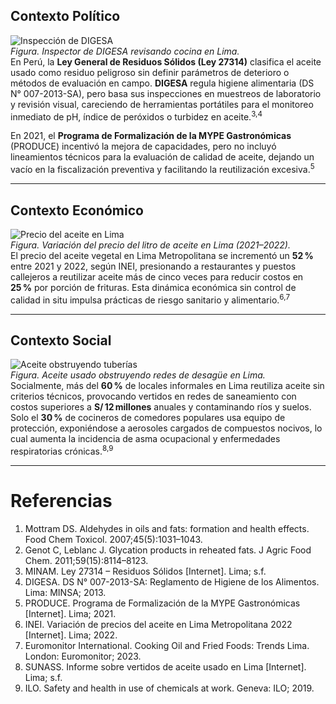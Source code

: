 ## Contexto Político  

![Inspección de DIGESA](images/inspeccion-sanitaria.jpg)  
*Figura. Inspector de DIGESA revisando cocina en Lima.*  
En Perú, la **Ley General de Residuos Sólidos (Ley 27314)** clasifica el aceite usado como residuo peligroso sin definir parámetros de deterioro o métodos de evaluación en campo. **DIGESA** regula higiene alimentaria (DS N° 007-2013-SA), pero basa sus inspecciones en muestreos de laboratorio y revisión visual, careciendo de herramientas portátiles para el monitoreo inmediato de pH, índice de peróxidos o turbidez en aceite.<sup>3,4</sup>

En 2021, el **Programa de Formalización de la MYPE Gastronómicas** (PRODUCE) incentivó la mejora de capacidades, pero no incluyó lineamientos técnicos para la evaluación de calidad de aceite, dejando un vacío en la fiscalización preventiva y facilitando la reutilización excesiva.<sup>5</sup>

---

## Contexto Económico  

![Precio del aceite en Lima](images/precio-lima.png)  
*Figura. Variación del precio del litro de aceite en Lima (2021–2022).*  
El precio del aceite vegetal en Lima Metropolitana se incrementó un **52 %** entre 2021 y 2022, según INEI, presionando a restaurantes y puestos callejeros a reutilizar aceite más de cinco veces para reducir costos en **25 %** por porción de frituras. Esta dinámica económica sin control de calidad in situ impulsa prácticas de riesgo sanitario y alimentario.<sup>6,7</sup>

---

## Contexto Social  

![Aceite obstruyendo tuberías](images/vertido-agua.jpg)  
*Figura. Aceite usado obstruyendo redes de desagüe en Lima.*  
Socialmente, más del **60 %** de locales informales en Lima reutiliza aceite sin criterios técnicos, provocando vertidos en redes de saneamiento con costos superiores a **S/ 12 millones** anuales y contaminando ríos y suelos. Solo el **30 %** de cocineros de comedores populares usa equipo de protección, exponiéndose a aerosoles cargados de compuestos nocivos, lo cual aumenta la incidencia de asma ocupacional y enfermedades respiratorias crónicas.<sup>8,9</sup>

---

# Referencias  
1. Mottram DS. Aldehydes in oils and fats: formation and health effects. Food Chem Toxicol. 2007;45(5):1031–1043.  
2. Genot C, Leblanc J. Glycation products in reheated fats. J Agric Food Chem. 2011;59(15):8114–8123.  
3. MINAM. Ley 27314 – Residuos Sólidos [Internet]. Lima; s.f.  
4. DIGESA. DS N° 007-2013-SA: Reglamento de Higiene de los Alimentos. Lima: MINSA; 2013.  
5. PRODUCE. Programa de Formalización de la MYPE Gastronómicas [Internet]. Lima; 2021.  
6. INEI. Variación de precios del aceite en Lima Metropolitana 2022 [Internet]. Lima; 2022.  
7. Euromonitor International. Cooking Oil and Fried Foods: Trends Lima. London: Euromonitor; 2023.  
8. SUNASS. Informe sobre vertidos de aceite usado en Lima [Internet]. Lima; s.f.  
9. ILO. Safety and health in use of chemicals at work. Geneva: ILO; 2019.  
```
